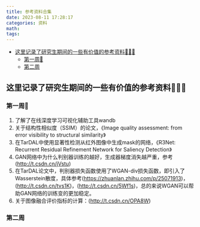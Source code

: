 ```yaml
---
title: 参考资料合集
date: 2023-08-11 17:28:17
categories: 资料
math:
tags:
---
```

<!-- TOC -->

- [这里记录了研究生期间的一些有价值的参考资料:rainbow::rainbow::rainbow:](#这里记录了研究生期间的一些有价值的参考资料rainbowrainbowrainbow)
    - [第一周:rainbow:](#第一周rainbow)
    - [第二周](#第二周)

<!-- /TOC -->
## 这里记录了研究生期间的一些有价值的参考资料:rainbow::rainbow::rainbow:

### 第一周:rainbow:

1.  了解了在线深度学习可视化辅助工具wandb
2.  关于结构性相似度（SSIM）的论文，《Image quality assessment: from error visibility to structural similarity》
3.  在TarDAL中使用显著性检测从红外图像中生成mask的网络，《R3Net: Recurrent Residual Refinement Network for Saliency Detection》
4.  GAN网络中为什么判别器训练的越好，生成器梯度消失越严重，参考(http://t.csdn.cn/jVstu)
5.  在TarDAL论文中，判别器损失函数使用了WGAN-div损失函数，即引入了Wasserstein散度，具体参考(https://zhuanlan.zhihu.com/p/25071913)，(http://t.csdn.cn/tvs1K)，(http://t.csdn.cn/5Wf1s)，总的来说WGAN可以帮助GAN网络的训练变的更加稳定。
6.  关于图像融合评价指标的计算：(http://t.csdn.cn/OPA8W)

### 第二周